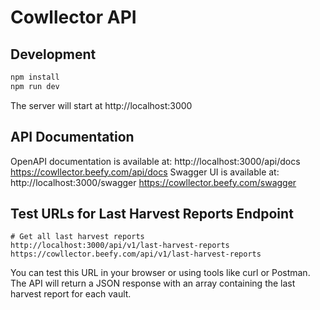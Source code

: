 # Cowllector API

## Development

```bash
npm install
npm run dev
```

The server will start at http://localhost:3000

## API Documentation

OpenAPI documentation is available at: 
    http://localhost:3000/api/docs
    https://cowllector.beefy.com/api/docs
Swagger UI is available at: 
    http://localhost:3000/swagger
    https://cowllector.beefy.com/swagger
    

## Test URLs for Last Harvest Reports Endpoint

```
# Get all last harvest reports
http://localhost:3000/api/v1/last-harvest-reports
https://cowllector.beefy.com/api/v1/last-harvest-reports
```

You can test this URL in your browser or using tools like curl or Postman. The API will return a JSON response with an array containing the last harvest report for each vault.

